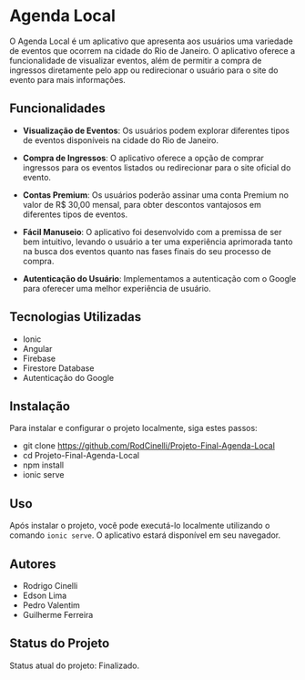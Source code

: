 # Agenda Local

O Agenda Local é um aplicativo que apresenta aos usuários uma variedade de eventos que ocorrem na cidade do Rio de Janeiro. O aplicativo oferece a funcionalidade de visualizar eventos, além de permitir a compra de ingressos diretamente pelo app ou redirecionar o usuário para o site do evento para mais informações.

## Funcionalidades

- **Visualização de Eventos**: Os usuários podem explorar diferentes tipos de eventos disponíveis na cidade do Rio de Janeiro.

- **Compra de Ingressos**: O aplicativo oferece a opção de comprar ingressos para os eventos listados ou redirecionar para o site oficial do evento.

- **Contas Premium**: Os usuários poderão assinar uma conta Premium no valor de R$ 30,00 mensal, para obter descontos vantajosos em diferentes tipos de eventos.

- **Fácil Manuseio**: O aplicativo foi desenvolvido com a premissa de ser bem intuitivo, levando o usuário a ter uma experiência aprimorada tanto na busca dos eventos quanto nas fases finais do seu processo de compra.

- **Autenticação do Usuário**: Implementamos a autenticação com o Google para oferecer uma melhor experiência de usuário.

## Tecnologias Utilizadas

- Ionic
- Angular
- Firebase
- Firestore Database
- Autenticação do Google

## Instalação

Para instalar e configurar o projeto localmente, siga estes passos:

- git clone https://github.com/RodCinelli/Projeto-Final-Agenda-Local
- cd Projeto-Final-Agenda-Local
- npm install
- ionic serve

## Uso

Após instalar o projeto, você pode executá-lo localmente utilizando o comando `ionic serve`. O aplicativo estará disponível em seu navegador.

## Autores

- Rodrigo Cinelli
- Edson Lima
- Pedro Valentim
- Guilherme Ferreira

## Status do Projeto

Status atual do projeto: Finalizado.
